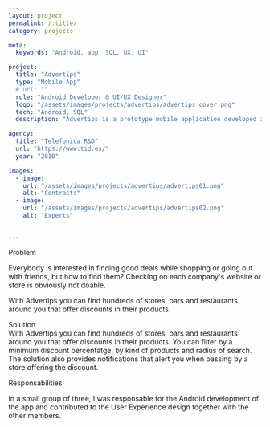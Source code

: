 ```yaml
---
layout: project
permalink: /:title/
category: projects

meta:
  keywords: "Android, app, SQL, UX, UI"

project:
  title: "Advertips"
  type: "Mobile App"
  # url: ""
  role: "Android Developer & UI/UX Designer"
  logo: "/assets/images/projects/advertips/advertips_cover.png"
  tech: "Android, SQL"
  description: "Advertips is a prototype mobile application developed in Telefonica R&D designed to geolocate shop discounts."

agency:
  title: "Telefonica R&D"
  url: "https://www.tid.es/"
  year: "2010"

images:
  - image:
    url: "/assets/images/projects/advertips/advertips01.png"
    alt: "Contracts"
  - image:
    url: "/assets/images/projects/advertips/advertips02.png"
    alt: "Experts"


---
```

<div class="h2">Problem</div>
<p>Everybody is interested in finding good deals while shopping or going out with friends, but how to find them? Checking on each company's website or store is obviously not doable.
</p>
<p class="headline">With Advertips you can find hundreds of stores, bars and restaurants around you that offer discounts in their products.
</p>
<div class="h2">Solution</div>
With Advertips you can find hundreds of stores, bars and restaurants around you that offer discounts in their products. You can filter by a minimum discount percentatge, by kind of products and radius of search. The solution also provides notifications that alert you when passing by a store offering the discount.
<p>
</p>
<div class="h2">Responsabilities</div>
<p>In a small group of three, I was responsable for the Android development of the app and contributed to the User Experience design together with the other members.
</p>